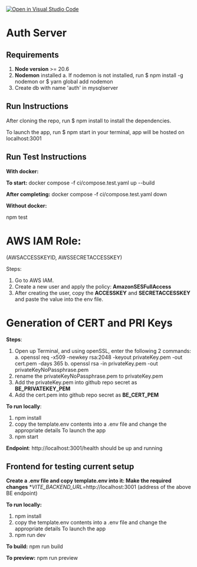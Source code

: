 [![Open in Visual Studio Code](https://classroom.github.com/assets/open-in-vscode-718a45dd9cf7e7f842a935f5ebbe5719a5e09af4491e668f4dbf3b35d5cca122.svg)](https://classroom.github.com/online_ide?assignment_repo_id=11679466&assignment_repo_type=AssignmentRepo)

# Auth Server 

## Requirements
1. **Node version** >= 20.6
2. **Nodemon** installed
    a. If nodemon is not installed, run $ npm install -g nodemon or $ yarn global add nodemon
3. Create db with name 'auth' in mysqlserver

## Run Instructions
After cloning the repo, run $ npm install to install the dependencies.

To launch the app, run $ npm start in your terminal, app will be hosted on localhost:3001

## Run Test Instructions
**With docker:**

 **To start:** docker compose -f ci/compose.test.yaml up --build 
 
 **After completing:** docker compose -f ci/compose.test.yaml down

**Without docker:**

 npm test

# AWS IAM Role: 
(AWSACCESSKEYID, AWSSECRETACCESSKEY)

Steps:
1. Go to AWS IAM.
2. Create a new user and apply the policy: **AmazonSESFullAccess**
3. After creating the user, copy the **ACCESSKEY** and **SECRETACCESSKEY** and paste the value into the env file.

# Generation of CERT and PRI Keys

**Steps**:
1. Open up Terminal, and using openSSL, enter the following 2 commands:
    a. openssl req -x509 -newkey rsa:2048 -keyout privateKey.pem -out cert.pem -days 365
    b. openssl rsa -in privateKey.pem -out privateKeyNoPassphrase.pem
2. rename the privateKeyNoPassphrase.pem to privateKey.pem
3. Add the privateKey.pem into github repo secret as **BE_PRIVATEKEY_PEM**
4. Add the cert.pem into github repo secret as **BE_CERT_PEM**


**To run locally**:
1. npm install
2. copy the template.env contents into a .env file and change the appropriate details To launch the app
3. npm start

**Endpoint**: http://localhost:3001/health  should be up and running

## Frontend for testing current setup
**Create a .env file and copy template.env into it: Make the required changes**
**VITE_BACKEND_URL*=http://localhost:3001 (address of the above BE endpoint)

**To run locally:**
1. npm install
2. copy the template.env contents into a .env file and change the appropriate details To launch the app
3. npm run dev

**To build:**
npm run build

**To preview:**
npm run preview



